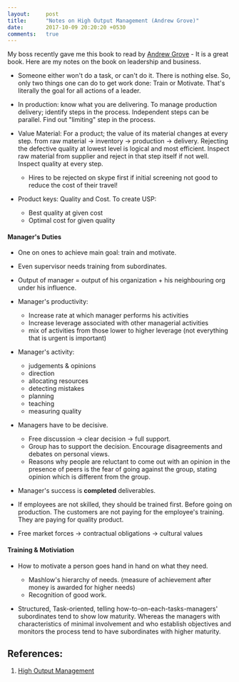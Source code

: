 ```yaml
---
layout:     post
title:      "Notes on High Output Management (Andrew Grove)"
date:       2017-10-09 20:20:20 +0530
comments:   true
---
```


My boss recently gave me this book to read by [Andrew Grove](https://www.wikiwand.com/en/Andrew_Grove) - It is a great book. Here are my notes on the book on leadership and business.

- Someone either won't do a task, or can't do it. There is nothing else. So, only two things one can do to get work done: Train or Motivate. That's literally the goal for all actions of a leader.
- In production: know what you are delivering. To manage production delivery; identify steps in the process. Independent steps can be parallel. Find out "limiting" step in the process.

- Value Material: For a product; the value of its material changes at every step. from raw material -> inventory -> production -> delivery. Rejecting the defective quality at lowest level is logical and most efficient. Inspect raw material from supplier and reject in that step itself if not well. Inspect quality at every step.
    - Hires to be rejected on skype first if initial screening not good to reduce the cost of their travel!

- Product keys: Quality and Cost. To create USP:
    - Best quality at given cost
    - Optimal cost for given quality

#### Manager's Duties
- One on ones to achieve main goal: train and motivate.
- Even supervisor needs training from subordinates.
- Output of manager = output of his organization + his neighbouring org under his influence.
- Manager's productivity:
    - Increase rate at which manager performs his activities
    - Increase leverage associated with other managerial activities
    - mix of activities from those lower to higher leverage (not everything that is urgent is important)
- Manager's activity:
    - judgements & opinions
    - direction
    - allocating resources
    - detecting mistakes
    - planning
    - teaching
    - measuring quality

- Managers have to be decisive.
    - Free discussion -> clear decision -> full support.
    - Group has to support the decision. Encourage disagreements and debates on personal views.
    - Reasons why people are reluctant to come out with an opinion in the presence of peers is the fear of going against the group, stating opinion which is different from the group.

- Manager's success is **completed** deliverables.
- If employees are not skilled, they should be trained first. Before going on production. The customers are not paying for the employee's training. They are paying for quality product.

- Free market forces -> contractual obligations -> cultural values

#### Training & Motiviation
- How to motivate a person goes hand in hand on what they need.
    - Mashlow's hierarchy of needs. (measure of achievement after money is awarded for higher needs)
    - Recognition of good work.

- Structured, Task-oriented, telling how-to-on-each-tasks-managers' subordinates tend to show low maturity. Whereas the managers with characteristics of minimal involvement and who establish objectives and monitors the process tend to have subordinates with higher maturity.

## References:
1. [High Output Management](https://www.goodreads.com/book/show/324750.High_Output_Management)